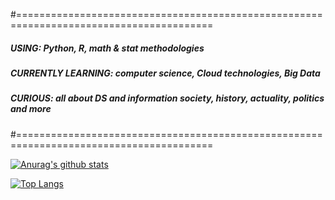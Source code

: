#========================================================================================
#####    USING:  Python, R, math & stat methodologies
#####  CURRENTLY LEARNING:  computer science, Cloud technologies, Big Data
#####   CURIOUS:  all about DS and information society, history, actuality, politics and more
#========================================================================================


[![Anurag's github stats](https://github-readme-stats.vercel.app/api?username=giuliaciardi&hide=prs,contribs&show_icons=true&theme=synthwave)](https://github.com/anuraghazra/github-readme-stats)

[![Top Langs](https://github-readme-stats.vercel.app/api/top-langs/?username=giuliaciardi&layout=compact)](https://github.com/anuraghazra/github-readme-stats)
